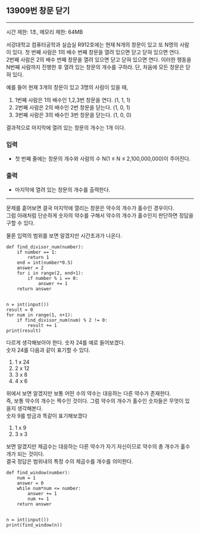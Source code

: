 ## 13909번 창문 닫기

---

시간 제한: 1초, 메모리 제한: 64MB

서강대학교 컴퓨터공학과 실습실 R912호에는 현재 N개의 창문이 있고 또 N명의 사람이 있다. 
첫 번째 사람은 1의 배수 번째 창문을 열려 있으면 닫고 닫혀 있으면 연다.  
2번째 사람은 2의 배수 번째 창문을 열려 있으면 닫고 닫혀 있으면 연다. 
이러한 행동을 N번째 사람까지 진행한 후 열려 있는 창문의 개수를 구하라. 
단, 처음에 모든 창문은 닫혀 있다.

예를 들어 현재 3개의 창문이 있고 3명의 사람이 있을 때,

1. 1번째 사람은 1의 배수인 1,2,3번 창문을 연다. (1, 1, 1)
2. 2번째 사람은 2의 배수인 2번 창문을 닫는다. (1, 0, 1)
3. 3번째 사람은 3의 배수인 3번 창문을 닫는다. (1, 0, 0)

결과적으로 마지막에 열려 있는 창문의 개수는 1개 이다.

### 입력

- 첫 번째 줄에는 창문의 개수와 사람의 수 N(1 ≤ N ≤ 2,100,000,000)이 주어진다.

### 출력

- 마지막에 열려 있는 창문의 개수를 출력한다.

---
문제를 흩어보면 결국 마지막에 열리는 창문은 약수의 개수가 홀수인 경우이다.  
그럼 아래처럼 단순하게 숫자의 약수를 구해서 약수의 개수가 홀수인지 판단하면 정답을 구할 수 있다.

물론 입력의 범위를 보면 알겠지만 시간초과가 나온다.
~~~
def find_divisor_num(number):
    if number == 1:
        return 1
    end = int(number*0.5)
    answer = 2
    for i in range(2, end+1):
        if number % i == 0:
            answer += 1
    return answer


n = int(input())
result = 0
for num in range(1, n+1):
    if find_divisor_num(num) % 2 != 0:
        result += 1
print(result)

~~~
다르게 생각해보아야 한다. 숫자 24를 예로 들어보겠다.  
숫자 24를 다음과 같이 표기할 수 있다.
1. 1 x 24
2. 2 x 12
3. 3 x 8
4. 4 x 6

위에서 보면 알겠지만 보통 어떤 수의 약수는 대응하는 다른 약수가 존재한다.  
즉, 보통 약수의 개수는 짝수인 것이다. 그럼 약수의 개수가 홀수인 숫자들은 무엇이 있을지 생각해본다.  
숫자 9를 방금과 똑같이 표기해보겠다
1. 1 x 9
2. 3 x 3

보면 알겠지만 제곱수는 대응하는 다른 약수가 자기 자신이므로 약수의 총 개수가 홀수개가 되는 것이다.   
결국 정답은 범위내의 특정 수의 제곱수를 개수를 의미한다.
~~~
def find_window(number):
    num = 1
    answer = 0
    while num*num <= number:
        answer += 1
        num += 1
    return answer


n = int(input())
print(find_window(n))

~~~
